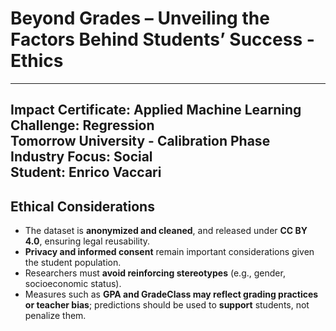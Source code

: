 # Beyond Grades – Unveiling the Factors Behind Students’ Success - Ethics

----------------------------------------------------------------
Impact Certificate: Applied Machine Learning  
Challenge: Regression  
Tomorrow University - Calibration Phase  
Industry Focus: Social  
Student: Enrico Vaccari  
----------------------------------------------------------------

##  Ethical Considerations
- The dataset is **anonymized and cleaned**, and released under **CC BY 4.0**, ensuring legal reusability.  
- **Privacy and informed consent** remain important considerations given the student population.  
- Researchers must **avoid reinforcing stereotypes** (e.g., gender, socioeconomic status).  
- Measures such as **GPA and GradeClass may reflect grading practices or teacher bias**; predictions should be used to **support** students, not penalize them.  

